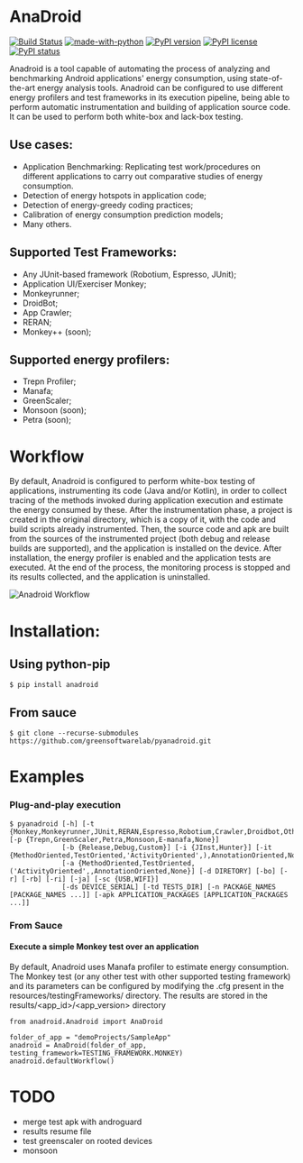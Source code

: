 # AnaDroid
[![Build Status](https://travis-ci.com/RRua/pyAnaDroid.svg?branch=main)](https://travis-ci.com/RRua/pyAnaDroid)
[![made-with-python](https://img.shields.io/badge/Made%20with-Python-1f425f.svg)](https://www.python.org/)
[![PyPI version](https://badge.fury.io/py/anadroid.svg)](https://badge.fury.io/py/anadroid)
[![PyPI license](https://img.shields.io/pypi/l/ansicolortags.svg)](https://pypi.python.org/pypi/anadroid)
[![PyPI status](https://img.shields.io/pypi/status/ansicolortags.svg)](https://pypi.python.org/pypi/anadroid)

Anadroid is a tool capable of automating the process of analyzing and benchmarking Android applications' energy consumption, using state-of-the-art energy analysis tools. Anadroid can be configured to use different energy profilers and test frameworks in its execution pipeline, being able to perform automatic instrumentation and building of application source code. It can be used to perform both white-box and lack-box testing.

## Use cases:
- Application Benchmarking: Replicating test work/procedures on different applications to carry out comparative studies of energy consumption.
- Detection of energy hotspots in application code;
- Detection of energy-greedy coding practices;
- Calibration of energy consumption prediction models;
- Many others.  


## Supported Test Frameworks:
- Any JUnit-based framework (Robotium, Espresso, JUnit);
- Application UI/Exerciser Monkey;
- Monkeyrunner;
- DroidBot;
- App Crawler;
- RERAN;
- Monkey++ (soon);

## Supported energy profilers:
- Trepn Profiler;
- Manafa;
- GreenScaler;
- Monsoon (soon);
- Petra (soon);


# Workflow

By default, Anadroid is configured to perform white-box testing of applications, instrumenting its code (Java and/or Kotlin), in order to collect tracing of the methods invoked during application execution and estimate the energy consumed by these. After the instrumentation phase, a project is created in the original directory, which is a copy of it, with the code and build scripts already instrumented. Then, the source code and apk are built from the sources of the instrumented project (both debug and release builds are supported), and the application is installed on the device. After installation, the energy profiler is enabled and the application tests are executed. At the end of the process, the monitoring process is stopped and its results collected, and the application is uninstalled.

![Anadroid Workflow](AnaDroid.png)

# Installation:

## Using python-pip
```
$ pip install anadroid
```

## From sauce

```
$ git clone --recurse-submodules https://github.com/greensoftwarelab/pyanadroid.git
```


# Examples


### Plug-and-play execution

```
$ pyanadroid [-h] [-t {Monkey,Monkeyrunner,JUnit,RERAN,Espresso,Robotium,Crawler,Droidbot,Other}] [-p {Trepn,GreenScaler,Petra,Monsoon,E-manafa,None}]
             [-b {Release,Debug,Custom}] [-i {JInst,Hunter}] [-it {MethodOriented,TestOriented,'ActivityOriented',),AnnotationOriented,None}]
             [-a {MethodOriented,TestOriented,('ActivityOriented',,AnnotationOriented,None}] [-d DIRETORY] [-bo] [-r] [-rb] [-ri] [-ja] [-sc {USB,WIFI}]
             [-ds DEVICE_SERIAL] [-td TESTS_DIR] [-n PACKAGE_NAMES [PACKAGE_NAMES ...]] [-apk APPLICATION_PACKAGES [APPLICATION_PACKAGES ...]]
```


### From Sauce


#### Execute a simple Monkey test over an application

By default, Anadroid uses Manafa profiler to estimate energy consumption. The Monkey test (or any other test with other supported testing framework) and its parameters can be configured by modifying the .cfg present in the resources/testingFrameworks/<framework> directory. The results are stored in the results/<app_id>/<app_version> directory

```
from anadroid.Anadroid import AnaDroid

folder_of_app = "demoProjects/SampleApp"
anadroid = AnaDroid(folder_of_app, testing_framework=TESTING_FRAMEWORK.MONKEY)
anadroid.defaultWorkflow()
```

# TODO
- merge test apk with androguard
- results resume file
- test greenscaler on rooted devices
- monsoon




